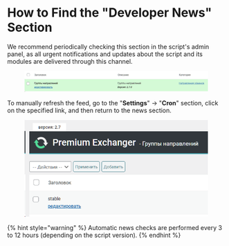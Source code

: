 # How to Find the "Developer News" Section

We recommend periodically checking this section in the script's admin panel, as all urgent notifications and updates about the script and its modules are delivered through this channel.

<figure><img src="../../.gitbook/assets/image (2017).png" alt=""><figcaption></figcaption></figure>

To manually refresh the feed, go to the "**Settings**" -> "**Cron**" section, click on the specified link, and then return to the news section.

<figure><img src="../../.gitbook/assets/image (2018).png" alt=""><figcaption></figcaption></figure>

{% hint style="warning" %}
Automatic news checks are performed every 3 to 12 hours (depending on the script version).
{% endhint %}
